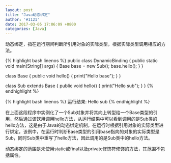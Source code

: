 ```yaml
---
layout: post
title: "Java动态绑定"
author: '#1121'
date: 2017-03-05 17:06:09 +0800
categories: [Java]
---
```


动态绑定，指在运行期间判断所引用对象的实际类型，根据实际类型调用相应的方法。

{% highlight bash linenos %}
public class DynamicBinding {
    public static void main(String[] args) {
        Base base = new Sub();
        base.hello();
    }
}

class Base {
    public void hello() {
        print("Hello base");
    }
}

class Sub extends Base {
    public void hello() {
        print("Hello sub");
    }
}
{% endhighlight %}

{% highlight bash linenos %}
运行结果:
Hello sub
{% endhighlight %}

在上面这段程序中实例化了一个Sub对象并将其向上转型给一个Base类型的引用，然后通过该饮用调用hello方法，从运行结果中可以看到调用的是Sub类的hello方法，这是由于Java的动态绑定机制，在运行时根据引用对象的实际类型进行绑定，该例中，在运行时判断Base类型的引用base指向的对象的实际类型是Sub，同时Sub类中重写了hello方法，因此调用的是Sub类中的hello方法。

动态绑定的范围是未使用static或final以及private修饰符修饰的方法，其范围不包括属性。